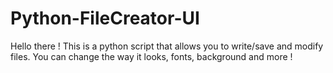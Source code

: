 # Python-FileCreator-UI
Hello there ! This is a python script that allows you to write/save and modify files. You can change the way it looks, fonts, background and more !
